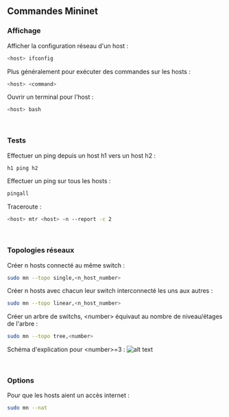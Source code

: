 ## Commandes Mininet

### Affichage
Afficher la configuration réseau d'un host :
```bash
<host> ifconfig
```
Plus généralement pour exécuter des commandes sur les hosts :
```bash
<host> <command>
```
Ouvrir un terminal pour l'host :
```bash
<host> bash
```
<br>

### Tests
Effectuer un ping depuis un host h1 vers un host h2 :
```bash
h1 ping h2
```
Effectuer un ping sur tous les hosts :
```bash
pingall
```
Traceroute :
```bash
<host> mtr <host> -n --report -c 2
```
<br>

### Topologies réseaux
Créer n hosts connecté au même switch :
```bash
sudo mn --topo single,<n_host_number>
```
Créer n hosts avec chacun leur switch interconnecté les uns aux autres :
```bash
sudo mn --topo linear,<n_host_number>
```
Créer un arbre de switchs, \<number> équivaut au nombre de niveau/étages de l'arbre :
```bash
sudo mn --topo tree,<number>
```
Schéma d'explication pour \<number>=3 :
![alt text](https://github.com/DamienDeberthe/Documentations/blob/master/Mininet/Schema%20tree.png)

<br>

### Options
Pour que les hosts aient un accès internet :
```bash
sudo mn --nat
```
